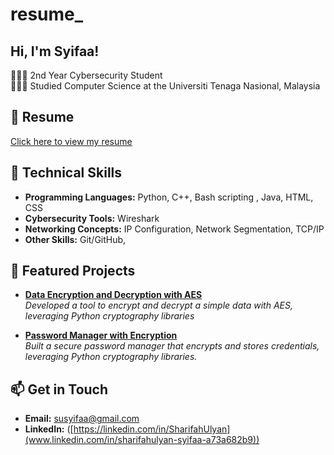 # resume_
## Hi, I'm Syifaa!

👩🏻‍💻 2nd Year Cybersecurity Student<br/>
👩🏻‍🎓 Studied Computer Science at the Universiti Tenaga Nasional, Malaysia<br/>

## 📄 Resume
[Click here to view my resume](https://ulyxfsy.github.io/resume_/)
 
## 🔧 Technical Skills
- **Programming Languages:** Python, C++, Bash scripting , Java, HTML, CSS 
- **Cybersecurity Tools:** Wireshark 
- **Networking Concepts:** IP Configuration, Network Segmentation, TCP/IP  
- **Other Skills:** Git/GitHub, 

## 🌟 Featured Projects
- [**Data Encryption and Decryption with AES**](https://github.com/yourusername/project-link)  
  *Developed a tool to encrypt and decrypt a simple data with AES, leveraging Python cryptography libraries*

- [**Password Manager with Encryption**](https://github.com/yourusername/project-link)  
  *Built a secure password manager that encrypts and stores credentials, leveraging Python cryptography libraries.*


## 📫 Get in Touch
- **Email:** susyifaa@gmail.com  
- **LinkedIn:** ([https://linkedin.com/in/SharifahUlyan](www.linkedin.com/in/sharifahulyan-syifaa-a73a682b9))

